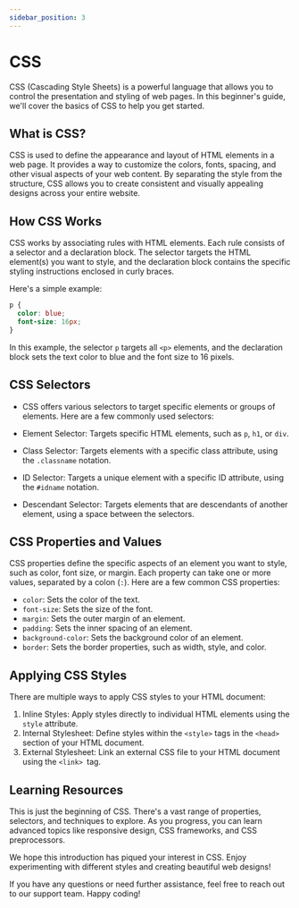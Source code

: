 ```yaml
---
sidebar_position: 3
---
```


# CSS

CSS (Cascading Style Sheets) is a powerful language that allows you to control the presentation and styling of web pages. In this beginner's guide, we'll cover the basics of CSS to help you get started.

## What is CSS?

CSS is used to define the appearance and layout of HTML elements in a web page. It provides a way to customize the colors, fonts, spacing, and other visual aspects of your web content. By separating the style from the structure, CSS allows you to create consistent and visually appealing designs across your entire website.

## How CSS Works

CSS works by associating rules with HTML elements. Each rule consists of a selector and a declaration block. The selector targets the HTML element(s) you want to style, and the declaration block contains the specific styling instructions enclosed in curly braces.

Here's a simple example:

```css
p {
  color: blue;
  font-size: 16px;
}
```

In this example, the selector `p` targets all `<p>` elements, and the declaration block sets the text color to blue and the font size to 16 pixels.

## CSS Selectors

- CSS offers various selectors to target specific elements or groups of elements. Here are a few commonly used selectors:

- Element Selector: Targets specific HTML elements, such as `p`, `h1`, or `div`.
- Class Selector: Targets elements with a specific class attribute, using the `.classname` notation.
- ID Selector: Targets a unique element with a specific ID attribute, using the `#idname` notation.
- Descendant Selector: Targets elements that are descendants of another element, using a space between the selectors.

## CSS Properties and Values

CSS properties define the specific aspects of an element you want to style, such as color, font size, or margin. Each property can take one or more values, separated by a colon (`:`). Here are a few common CSS properties:

- `color`: Sets the color of the text.
- `font-size`: Sets the size of the font.
- `margin`: Sets the outer margin of an element.
- `padding`: Sets the inner spacing of an element.
- `background-color`: Sets the background color of an element.
- `border`: Sets the border properties, such as width, style, and color.

## Applying CSS Styles

There are multiple ways to apply CSS styles to your HTML document:

1. Inline Styles: Apply styles directly to individual HTML elements using the `style` attribute.
2. Internal Stylesheet: Define styles within the `<style>` tags in the `<head> `section of your HTML document.
3. External Stylesheet: Link an external CSS file to your HTML document using the `<link> `tag.

## Learning Resources

This is just the beginning of CSS. There's a vast range of properties, selectors, and techniques to explore. As you progress, you can learn advanced topics like responsive design, CSS frameworks, and CSS preprocessors.

We hope this introduction has piqued your interest in CSS. Enjoy experimenting with different styles and creating beautiful web designs!

If you have any questions or need further assistance, feel free to reach out to our support team. Happy coding!
